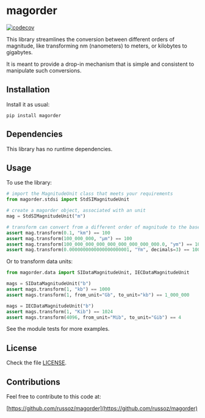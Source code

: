 magorder
========
[![codecov](https://codecov.io/gh/russoz/magorder/branch/main/graph/badge.svg?token=URMPURMN8S)](https://codecov.io/gh/russoz/magorder)

This library streamlines the conversion between different orders of magnitude, like transforming nm (nanometers) to meters, or kilobytes to gigabytes.

It is meant to provide a drop-in mechanism that is simple and consistent to manipulate such conversions.

## Installation

Install it as usual:

    pip install magorder

## Dependencies

This library has no runtime dependencies.

## Usage

To use the library:

```python
# import the MagnitudeUnit class that meets your requirements
from magorder.stdsi import StdSIMagnitudeUnit

# create a magorder object, associated with an unit
mag = StdSIMagnitudeUnit("m")

# transform can convert from a different order of magnitude to the base unit
assert mag.transform(0.1, "km") == 100
assert mag.transform(100_000_000, "µm") == 100
assert mag.transform(100_000_000_000_000_000_000_000_000.0, "ym") == 100
assert mag.transform(0.0000000000000000000001, "Ym", decimals=3) == 100
```

Or to transform data units:

```python
from magorder.data import SIDataMagnitudeUnit, IECDataMagnitudeUnit

mags = SIDataMagnitudeUnit("b")
assert mags.transform(1, "kb") == 1000
assert mags.transform(1, from_unit="Gb", to_unit="kb") == 1_000_000

mags = IECDataMagnitudeUnit("b")
assert mags.transform(1, "Kib") == 1024
assert mags.transform(4096, from_unit="Mib", to_unit="Gib") == 4
```

See the module tests for more examples.

## License

Check the file [LICENSE](LICENSE).

## Contributions

Feel free to contribute to this code at:

[https://github.com/russoz/magorder](https://github.com/russoz/magorder)
